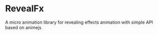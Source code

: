 # RevealFx
A micro animation library for revealing effects animation with simple API based on animejs
